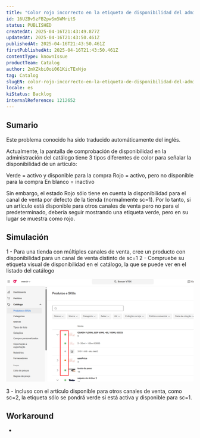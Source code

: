 ```yaml
---
title: "Color rojo incorrecto en la etiqueta de disponibilidad del administrador del catálogo para artículos fuera de sc=1"
id: 16UZBv5zFB2pwSm5WMritS
status: PUBLISHED
createdAt: 2025-04-16T21:43:49.877Z
updatedAt: 2025-04-16T21:43:50.461Z
publishedAt: 2025-04-16T21:43:50.461Z
firstPublishedAt: 2025-04-16T21:43:50.461Z
contentType: knownIssue
productTeam: Catalog
author: 2mXZkbi0oi061KicTExNjo
tag: Catalog
slugEN: color-rojo-incorrecto-en-la-etiqueta-de-disponibilidad-del-administrador-del-catalogo-para-articulos-fuera-de-sc1
locale: es
kiStatus: Backlog
internalReference: 1212652
---
```


## Sumario

<div class="alert alert-info">
  <p>Este problema conocido ha sido traducido automáticamente del inglés.</p>
</div>


Actualmente, la pantalla de comprobación de disponibilidad en la administración del catálogo tiene 3 tipos diferentes de color para señalar la disponibilidad de un artículo:

Verde = activo y disponible para la compra
Rojo = activo, pero no disponible para la compra
En blanco = inactivo

Sin embargo, el estado Rojo sólo tiene en cuenta la disponibilidad para el canal de venta por defecto de la tienda (normalmente sc=1). Por lo tanto, si un artículo está disponible para otros canales de venta pero no para el predeterminado, debería seguir mostrando una etiqueta verde, pero en su lugar se muestra como rojo.


##

## Simulación


1 - Para una tienda con múltiples canales de venta, cree un producto con disponibilidad para un canal de venta distinto de sc=1
2 - Compruebe su etiqueta visual de disponibilidad en el catálogo, la que se puede ver en el listado del catálogo

 ![](https://raw.githubusercontent.com/vtexdocs/help-center-content/refs/heads/main/docs/es/known-issues/Catalog/color-rojo-incorrecto-en-la-etiqueta-de-disponibilidad-del-administrador-del-catalogo-para-articulos-fuera-de-sc1_1.png)

3 - incluso con el artículo disponible para otros canales de venta, como sc=2, la etiqueta sólo se pondrá verde si está activa y disponible para sc=1.



## Workaround


-






